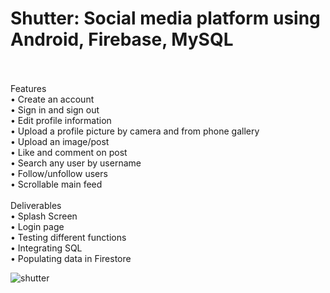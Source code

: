 # Shutter: Social media platform using Android, Firebase, MySQL <br><br>

Features <br>
• Create an account<br>
• Sign in and sign out <br>
• Edit profile information <br>
• Upload a profile picture by camera and from phone gallery <br>
• Upload an image/post <br>
• Like and comment on post <br>
• Search any user by username <br>
• Follow/unfollow users <br>
• Scrollable main feed <br>
<br>
Deliverables <br>
• Splash Screen <br>
• Login page <br>
• Testing different functions <br>
• Integrating SQL <br>
• Populating data in Firestore <br>

![shutter](https://user-images.githubusercontent.com/28630022/105335231-a6fbc900-5b8c-11eb-9165-3c3cb802a83c.gif)
